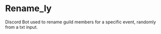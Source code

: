 # Rename_ly
Discord Bot used to rename guild members for a specific event, randomly from a txt input.

